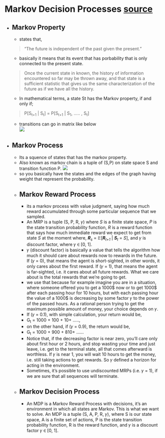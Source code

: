 # Markov Decision Processes [source](https%3A%2F%2Fbecomesentient.com%2Fmarkove-decision-processes%2F)

- ## Markov Property
  - states that,
  > “The future is independent of the past given the present.”  
  - basically it means that its event that has porbability that is only connected to the present state.
  > Once the current state in known, the history of information encountered so far may be thrown away, and that state is a sufficient statistic that gives us the same characterization of the future as if we have all the history.
  - In mathematical terms, a state St has the Markov property, if and only if;
  > P[S<sub>t+1</sub> | S<sub>t</sub>] = P[S<sub>t+1</sub> | S<sub>1</sub>, ….. , S<sub>t</sub>]
  - transitions can go in matrix like below
    <br><img src="https://becomesentient.com/wp-content/uploads/2021/02/3-1.png"/>

- ## Markov Process
  - Its a squence of states that has the markov property. 
  - Also known as markov chain is a tuple of (S,P) on state space S and transition function P.
    <img src="https://becomesentient.com/wp-content/uploads/2021/02/4-1.png"/> 
  - so you basically have the states and the edges of the graph having weight that represent the probability. 
  - ## Markov Reward Process
    - its a markov process with value judgment, saying how much reward accumulated through some particular sequence that we sampled.
    - An MRP is a tuple (S, P, R, 𝛾) where *S* is a finite state space, *P* is the state transition probability function, *R* is a reward function that says how much immediate reward we expect to get from state *S* at the moment where, <strong><em>R</em></strong><em><sub>s</sub></em> = 𝔼[<strong><em>R</em></strong><em><sub>t+1</sub></em> | <strong><em>S</em></strong><em><sub>t</sub></em> = <em>S</em>], and 𝛾 is discount  factor, where 𝛾 ∈ [0, 1].
    - 𝛾 (discount factor) is basically a value that tells the algorithm how much it should care about rewards now to rewards in the future. If (𝛾 = 0), that means the agent is short-sighted, in other words, it only cares about the first reward. If (𝛾 = 1), that means the agent is far-sighted, i.e. it cares about all future rewards. What we care about is the total rewards that we’re going to get.
    - we use that because for example  imagine you are in a situation, where someone offered you to get a 1000$ now or to get 1000$ after each passing hour for 10 hours, but with each passing hour the value of a 1000$ is decreasing by some factor 𝛾 to the power of the passed hours. As a rational person trying to get the maximum possible amount of money, your choice depends on 𝛾. 
    - If (𝛾 = 0.1), with simple calculation, your return would be,
    - G<sub>t</sub> = 1000 + 100 + 10+ …..,
    - on the other hand, if (𝛾 = 0.9), the return would be,
    - G<sub>t</sub> = 1000 + 900 + 810+ ……
    - Notice that, if the decreasing factor is near zero, you’ll care only about first hour or 2 hours, and stop wasting your time and just leave, i.e. get to the terminal state, all that comes afterward is worthless. If 𝛾 is near 1, you will wait 10 hours to get the money, i.e. still taking actions to get rewards. So 𝛾 defined a horizon for acting in the environment.
    - Sometimes, it’s possible to use undiscounted MRPs (i.e. 𝛾 = 1), if we are sure that all sequences will terminate.
  - ## Markov Decision Process
    - An MDP is a Markov Reward Process with decisions, it’s an environment in which all states are Markov. This is what we want to solve. An MDP is a tuple (S, A, P, R, 𝛾), where S is our state space, A is a finite set of actions, P is the state transition probability function, R is the reward function, and 𝛾 is a discount factor 𝛾 ∈ [0, 1].







